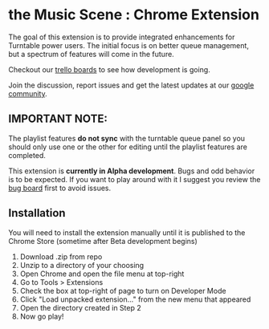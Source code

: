 # the Music Scene : Chrome Extension
The goal of this extension is to provide integrated enhancements for Turntable power users. The initial focus is on better queue management, but a spectrum of features will come in the future.

Checkout our [trello boards](https://trello.com/themusicscene) to see how development is going. 

Join the discussion, report issues and get the latest updates at our [google community](http://bit.ly/tmsCommunity).

## IMPORTANT NOTE: 
The playlist features **do not sync** with the turntable queue panel so you should only use one or the other for editing until the playlist features are completed.

This extension is **currently in Alpha development**. Bugs and odd behavior is to be expected. If you want to play around with it I suggest you review the [bug board](https://trello.com/board/bugs/510ed90a44cb4a1874003d47) first to avoid issues.


## Installation
You will need to install the extension manually until it is published to the Chrome Store (sometime after Beta development begins)

1. Download .zip from repo
2. Unzip to a directory of your choosing
3. Open Chrome and open the file menu at top-right
4. Go to Tools > Extensions
5. Check the box at top-right of page to turn on Developer Mode
6. Click "Load unpacked extension..." from the new menu that appeared
7. Open the directory created in Step 2
8. Now go play!
